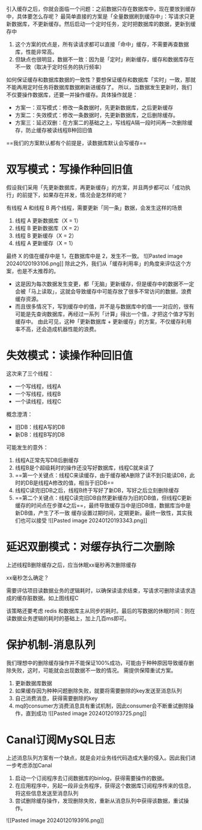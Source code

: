 引入缓存之后，你就会面临一个问题：之前数据只存在数据库中，现在要放到缓存中，具体要怎么存呢？
最简单直接的方案是「全量数据刷到缓存中」：写请求只更新数据库，不更新缓存。然后启动一个定时任务，定时把数据库的数据，更新到缓存中
1. 这个方案的优点是，所有读请求都可以直接「命中」缓存，不需要再查数据库，性能非常高。
2. 但缺点也很明显，数据不一致：因为是「定时」刷新缓存，缓存和数据库存在不一致（取决于定时任务的执行频率）

如何保证缓存和数据库数据的一致性？要想保证缓存和数据库「实时」一致，那就不能再用定时任务将数据库数据刷新进缓存了。
所以，当数据发生更新时，我们不仅要操作数据库，还要一并操作缓存。具体操作就是：

- 方案一：双写模式：修改一条数据时，先更新数据库，之后更新缓存
- 方案二：失效模式：修改一条数据时，先更新数据库，之后删除缓存。
- 方案三：延迟双删：在方案二的基础之上，写线程A隔一段时间再一次删除缓存，防止缓存被读线程B种回旧值

==我们的方案默认都有个前提是，读数据库默认会写缓存==
# 双写模式：写操作种回旧值

假设我们采用「先更新数据库，再更新缓存」的方案，并且两步都可以「成功执行」的前提下，如果存在并发，情况会是怎样的呢？

有线程 A 和线程 B 两个线程，需要更新「同一条」数据，会发生这样的场景
1. 线程 A 更新数据库（X = 1）
2. 线程 B 更新数据库（X = 2）
3. 线程 B 更新缓存（X = 2）
4. 线程 A 更新缓存（X = 1）

最终 X 的值在缓存中是 1，在数据库中是 2，发生不一致。
![[Pasted image 20240120193106.png]]
除此之外，我们从「缓存利用率」的角度来评估这个方案，也是不太推荐的。
- 这是因为每次数据发生变更，都「无脑」更新缓存，但是缓存中的数据不一定会被「马上读取」，这就会导致缓存中可能存放了很多不常访问的数据，浪费缓存资源。
- 而且很多情况下，写到缓存中的值，并不是与数据库中的值一一对应的，很有可能是先查询数据库，再经过一系列「计算」得出一个值，才把这个值才写到缓存中。
由此可见，这种「更新数据库 + 更新缓存」的方案，不仅缓存利用率不高，还会造成机器性能的浪费。

# 失效模式：读操作种回旧值

这次来了三个线程：
- 一个写线程，线程A
- 一个写线程，线程B
- 一个读线程，线程C

概念澄清：
- 旧DB：线程A写的DB
- 新DB：线程B写的DB

可能发生的意外：
1. 线程A正常先写DB后删缓存
2. 线程B是个超级耗时的操作还没写好数据库，线程C就来读了
3. ==第一个关键点：线程C来读缓存，由于缓存被A删除了读不到只能读DB，此时的DB是线程A修改的值，相当于旧DB==
4. 线程C读完旧DB之后，线程B终于写好了新DB，写好之后立刻删除缓存
5. ==第二个关键点：线程C读完旧DB自然更新缓存为旧的DB值，但线程C更新缓存的时间点在步骤4之后==，最终导致缓存当中是旧DB值，数据库当中是新DB值，产生了不一致
缓存设置过期时间，定期更新。最终一致性，其实我们也可以接受
![[Pasted image 20240120193343.png]]

# 延迟双删模式：对缓存执行二次删除

上述线程B删除缓存之后，应当休眠xx毫秒再次删除缓存

xx毫秒怎么确定？

需要评估项目读数据业务的逻辑耗时，以确保读请求结束，写请求可删除读请求造成的缓存脏数据。如上图线程C

该策略还要考虑 redis 和数据库主从同步的耗时。最后的写数据的休眠时间：则在读数据业务逻辑的耗时的基础上，加上几百ms即可。

# 保护机制-消息队列

我们理想中的删除缓存操作并不能保证100%成功，可能由于种种原因导致缓存删除失败，这时，可能就会出现数据不一致的情况。 需提供保障重试方案。

1. 更新数据库数据
2. 如果缓存因为种种问题删除失败，就要将需要删除的key发送至消息队列
3. 自己消费消息，获得需要删除的key
4. mq的consumer方消费消息具有重试机制，因此consumer会不断重试删除操作，直到成功
![[Pasted image 20240120193725.png]]
# Canal订阅MySQL日志
上述消息队列方案有一个缺点，就是会对业务线代码造成大量的侵入。因此我们进一步考虑添加Canal
1. 启动一个订阅程序去订阅数据库的binlog，获得需要操作的数据。
2. 在应用程序中，另起一段非业务程序，获得这个数据库订阅程序传来的信息，将这些信息发送至消息队列
3. 尝试删除缓存操作，发现删除失败，重新从消息队列中获得该数据，重试操作。

![[Pasted image 20240120193916.png]]